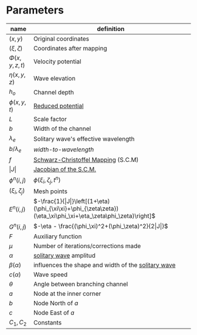 
# Parameters

| name               | definition                                                                                                      |
| ------------------ | --------------------------------------------------------------------------------------------------------------- |
| $(x,y)$            | Original coordinates                                                                                            |
| $(\xi,\zeta)$      | Coordinates after mapping                                                                                       |
| $\Phi(x,y,z,t)$    | Velocity potential                                                                                              |
| $\eta(x,y,z)$      | Wave elevation                                                                                                  |
| $h_o$              | Channel depth                                                                                                   |
| $\phi(x,y,t)$      | [Reduced potential](reduced_potential.md)                                                                       |
| $L$                | Scale factor                                                                                                    |
| $b$                | Width of the channel                                                                                            |
| $\lambda_e$        | Solitary wave's effective wavelength                                                                            |
| $b/\lambda_e$      | *width-to-wavelength*                                                                                           |
| $f$                | [Schwarz-Christoffel Mapping](schwarz_christoffel_transformation.md) (S.C.M)                                    |
| $\left\|J\right\|$ | [Jacobian of the S.C.M.](jacobian_of_the_schwarz_christoffel_transformation.md)                                 |
| $\phi^n(i,j)$      | $\phi(\xi_i,\zeta_j,t^n)$                                                                                       |
| $(\xi_i,\zeta_j)$  | Mesh points                                                                                                     |
| $E^n(i,j)$         | $-\frac{1}{\|J\|}\left[(1+\eta)(\phi_{\xi\xi}+\phi_{\zeta\zeta})(\eta_\xi\phi_\xi+\eta_\zeta\phi_\zeta)\right]$ |
| $G^n(i,j)$         | $-\eta - \frac{(\phi_\xi)^2+(\phi_\zeta)^2}{2\|J\|}$                                                            |
| $F$                | Auxiliary function                                                                                              |
| $\mu$              | Number of iterations/corrections made                                                                                                                |
| $\alpha$           | [solitary wave](solitary_waves.md) amplitud                                                                     |
| $\beta(\alpha)$    | influences the shape and width of the [solitary wave](solitary_waves.md)                                        |
| $c(\alpha)$        | Wave speed                                                                                                      |
| $\theta$           | Angle between branching channel                                                                                 |
| $a$                | Node at the inner corner                                                                                        |
| $b$                | Node North of $a$                                                                                               |
| $c$                | Node East of $a$                                                                                                |
| $C_1,C_2$          | Constants                                                                                                       |
